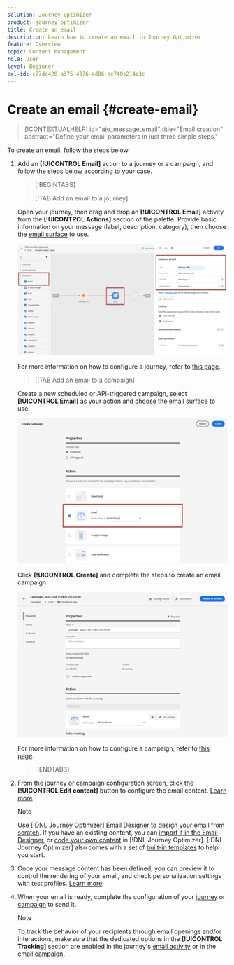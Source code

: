 ```yaml
---
solution: Journey Optimizer
product: journey optimizer
title: Create an email
description: Learn how to create an email in Journey Optimizer
feature: Overview
topic: Content Management
role: User
level: Beginner
exl-id: c77dc420-a375-4376-ad86-ac740e214c3c
---
```

# Create an email {#create-email}

>[!CONTEXTUALHELP]
>id="ajo_message_email"
>title="Email creation"
>abstract="Define your email parameters in just three simple steps."

To create an email, follow the steps below.

1. Add an **[!UICONTROL Email]** action to a journey or a campaign, and follow the steps below according to your case.

    >[!BEGINTABS]

    >[!TAB Add an email to a journey]

    Open your journey, then drag and drop an **[!UICONTROL Email]** activity from the **[!UICONTROL Actions]** section of the palette. Provide basic information on your message (label, description, category), then choose the [email surface](email-settings.md) to use.

    ![](assets/email_journey.png)

    For more information on how to configure a journey, refer to [this page](../building-journeys/journey-gs.md).

    >[!TAB Add an email to a campaign]

    Create a new scheduled or API-triggered campaign, select **[!UICONTROL Email]** as your action and choose the [email surface](email-settings.md) to use.

    ![](assets/email_campaign.png)
   
    <!--
    From the **[!UICONTROL Action]** section, specify if you want to track how your recipients react to your delivery: you can track email opens, and/or clicks on links and buttons in your email.
    ![](assets/email_campaign_tracking.png)
    -->

    Click **[!UICONTROL Create]** and complete the steps to create an email campaign.

    ![](assets/email_campaign_steps.png)

    For more information on how to configure a campaign, refer to [this page](../campaigns/get-started-with-campaigns.md).

    >[!ENDTABS]

1. From the journey or campaign configuration screen, click the **[!UICONTROL Edit content]** button to configure the email content. [Learn more](design-emails.md)

    >[!NOTE]
    >
    >Use [!DNL Journey Optimizer] Email Designer to [design your email from scratch](../design/create-email-content.md). If you have an existing content, you can [import it in the Email Designer](../design/existing-content.md), or [code your own content](../design/code-content.md) in [!DNL Journey Optimizer]. [!DNL Journey Optimizer] also comes with a set of [built-in templates](email-templates.md) to help you start.

1. Once your message content has been defined, you can preview it to control the rendering of your email, and check personalization settings with test profiles. [Learn more](preview.md)

1. When your email is ready, complete the configuration of your [journey](../building-journeys/journey-gs.md) or [campaign](../campaigns/create-campaign.md) to send it.

    >[!NOTE]
    >
    >To track the behavior of your recipients through email openings and/or interactions, make sure that the dedicated options in the **[!UICONTROL Tracking]** section are enabled in the journey's [email activity](../building-journeys/journeys-message.md) or in the email [campaign](../campaigns/create-campaign.md).

<!--

## Define your email content {#email-content}

Use [!DNL Journey Optimizer] Email Designer to [design your email from scratch](../design/create-email-content.md). If you have an existing content, you can [import it in the Email Designer](../design/existing-content.md), or [code your own content](../design/code-content.md) in [!DNL Journey Optimizer]. 

[!DNL Journey Optimizer] comes with a set of [built-in templates](email-templates.md) to help you start. Any email can also be saved as a template.

Use [!DNL Journey Optimizer] Expression editor to personalize your messages with profiles' data. For more on personalization, refer to [this section](../personalization/personalize.md).

Adapt the content of your messages to the targeted profiles by using [!DNL Journey Optimizer] dynamic content capabilities. [Get started with dynamic content](../personalization/get-started-dynamic-content.md)

## Email tracking {#email-tracking}

If you want to track the behavior of your recipients through openings and/or clicks on links, enable the following options: **[!UICONTROL Email opens]** and **[!UICONTROL Click on email]**. 

Learn more about tracking in [this section](message-tracking.md).

## Validate your email content {#email-content-validate}

Control the rendering of your email, and check personalization settings with test profiles, using the preview section on the left-hand side. For more on this, refer to [this section](preview.md).

![](assets/messages-simple-preview.png)

You must also check alerts in the upper section of the editor.  Some of them are simple warnings, but others can prevent you from using the message. Learn more in [this section](alerts.md).

-->

